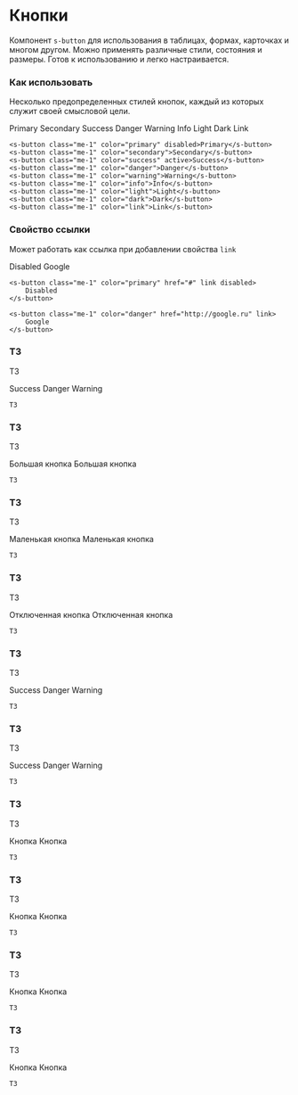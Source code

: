 # Кнопки

Компонент `s-button` для использования в таблицах, формах, карточках и многом другом. 
Можно применять различные стили, состояния и размеры. Готов к использованию и легко настраивается.

### Как использовать
Несколько предопределенных стилей кнопок, каждый из которых служит своей смысловой цели.

<s-button class="me-1" color="primary" disabled>Primary</s-button>
<s-button class="me-1" color="secondary">Secondary</s-button>
<s-button class="me-1" color="success" active>Success</s-button>
<s-button class="me-1" color="danger">Danger</s-button>
<s-button class="me-1" color="warning">Warning</s-button>
<s-button class="me-1" color="info">Info</s-button>
<s-button class="me-1" color="light">Light</s-button>
<s-button class="me-1" color="dark">Dark</s-button>
<s-button class="me-1" color="link">Link</s-button>

``` vue
<s-button class="me-1" color="primary" disabled>Primary</s-button>
<s-button class="me-1" color="secondary">Secondary</s-button>
<s-button class="me-1" color="success" active>Success</s-button>
<s-button class="me-1" color="danger">Danger</s-button>
<s-button class="me-1" color="warning">Warning</s-button>
<s-button class="me-1" color="info">Info</s-button>
<s-button class="me-1" color="light">Light</s-button>
<s-button class="me-1" color="dark">Dark</s-button>
<s-button class="me-1" color="link">Link</s-button>
```

### Свойство ссылки
Может работать как ссылка при добавлении свойства `link`

<s-button class="me-1" color="primary" href="#" link disabled>
    Disabled
</s-button>

<s-button class="me-1" color="danger" href="http://google.ru" link>
    Google
</s-button>

``` vue
<s-button class="me-1" color="primary" href="#" link disabled>
    Disabled
</s-button>

<s-button class="me-1" color="danger" href="http://google.ru" link>
    Google
</s-button>
```
### ТЗ
ТЗ

<s-button class="me-1" color="success" outline>Success</s-button>
<s-button class="me-1" color="danger" outline>Danger</s-button>
<s-button class="me-1" color="warning" outline>Warning</s-button>

``` vue
ТЗ
```

### ТЗ
ТЗ

<s-button class="me-1" color="primary" size="lg">Большая кнопка</s-button>
<s-button class="me-1" color="secondary" size="lg">Большая кнопка</s-button>

``` vue
ТЗ
```

### ТЗ
ТЗ

<s-button class="me-1" color="primary" size="sm">Маленькая кнопка</s-button>
<s-button class="me-1" color="secondary" size="sm">Маленькая кнопка</s-button>

``` vue
ТЗ
```

### ТЗ
ТЗ

<s-button class="me-1" color="primary" disabled>Отключенная кнопка</s-button>
<s-button class="me-1" color="secondary" disabled>Отключенная кнопка</s-button>

``` vue
ТЗ
```


### ТЗ
ТЗ

<s-button class="me-1" color="success" shape="rounded-pill">Success</s-button>
<s-button class="me-1" color="danger" shape="rounded-pill">Danger</s-button>
<s-button class="me-1" color="warning" shape="rounded-pill">Warning</s-button>

``` vue
ТЗ
```


### ТЗ
ТЗ

<s-button class="me-1" color="success" shape="rounded-0">Success</s-button>
<s-button class="me-1" color="danger" shape="rounded-0">Danger</s-button>
<s-button class="me-1" color="warning" shape="rounded-0">Warning</s-button>

``` vue
ТЗ
```

### ТЗ
ТЗ

<div class="d-grid gap-2">
    <s-button class="me-1" color="primary">Кнопка</s-button>
    <s-button class="me-1" color="primary">Кнопка</s-button>
</div>

``` vue
ТЗ
```

### ТЗ
ТЗ

<div class="d-grid gap-2 d-md-block">
    <s-button class="me-1" color="primary">Кнопка</s-button>
    <s-button class="me-1" color="primary">Кнопка</s-button>
</div>

``` vue
ТЗ
```

### ТЗ
ТЗ

<div class="d-grid gap-2 col-6 mx-auto">
    <s-button class="me-1" color="primary">Кнопка</s-button>
    <s-button class="me-1" color="primary">Кнопка</s-button>
</div>

``` vue
ТЗ
```

### ТЗ
ТЗ

<div class="d-grid gap-2 d-md-flex justify-content-md-end">
    <s-button class="me-1" color="primary">Кнопка</s-button>
    <s-button class="me-1" color="primary">Кнопка</s-button>
</div>

``` vue
ТЗ
```